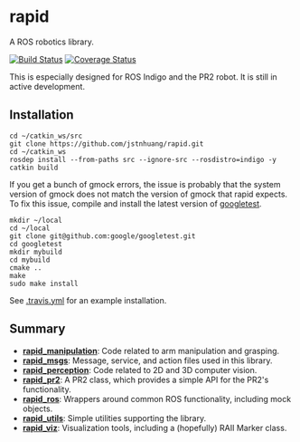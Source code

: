 # rapid
A ROS robotics library.

[![Build Status](https://travis-ci.org/jstnhuang/rapid.svg?branch=indigo-devel)](https://travis-ci.org/jstnhuang/rapid)
[![Coverage Status](https://coveralls.io/repos/github/jstnhuang/rapid/badge.svg?branch=indigo-devel)](https://coveralls.io/github/jstnhuang/rapid?branch=indigo-devel)

This is especially designed for ROS Indigo and the PR2 robot.
It is still in active development.

## Installation
```
cd ~/catkin_ws/src
git clone https://github.com/jstnhuang/rapid.git
cd ~/catkin_ws
rosdep install --from-paths src --ignore-src --rosdistro=indigo -y
catkin build
```

If you get a bunch of gmock errors, the issue is probably that the system version of gmock does not match the version of gmock that rapid expects.
To fix this issue, compile and install the latest version of [googletest](https://github.com/google/googletest).
```
mkdir ~/local
cd ~/local
git clone git@github.com:google/googletest.git
cd googletest
mkdir mybuild
cd mybuild
cmake ..
make
sudo make install
```

See [.travis.yml](.travis.yml) for an example installation.

## Summary
- **[rapid_manipulation](rapid_manipulation)**:
  Code related to arm manipulation and grasping.
- **[rapid_msgs](rapid_msgs)**:
  Message, service, and action files used in this library.
- **[rapid_perception](rapid_perception)**:
  Code related to 2D and 3D computer vision.
- **[rapid_pr2](rapid_pr2)**:
  A PR2 class, which provides a simple API for the PR2's functionality.
- **[rapid_ros](rapid_ros)**:
  Wrappers around common ROS functionality, including mock objects.
- **[rapid_utils](rapid_utils)**:
  Simple utilities supporting the library.
- **[rapid_viz](rapid_viz)**:
  Visualization tools, including a (hopefully) RAII Marker class.
